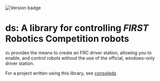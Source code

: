 ![Version badge](https://img.shields.io/crates/v/ds)

# ds: A library for controlling _FIRST_ Robotics Competition robots

`ds` provides the means to create an FRC driver station, allowing you to enable, and control robots without the use of the official, windows-only driver station. 

For a project written using this library, see [consoleds](https://github.com/Redrield/elm-ds)

